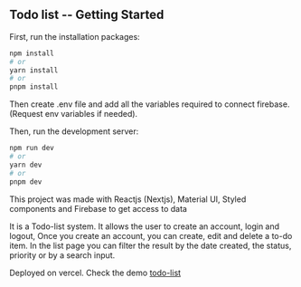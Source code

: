 ## Todo list -- Getting Started

First, run the installation packages:

```bash
npm install
# or
yarn install
# or
pnpm install
```

Then create .env file and add all the variables required to connect firebase. (Request env variables if needed).

Then, run the development server:

```bash
npm run dev
# or
yarn dev
# or
pnpm dev
```

This project was made with Reactjs (Nextjs), Material UI, Styled components and Firebase to get access to data

It is a Todo-list system. It allows the user to create an account, login and logout, Once you create an account, you can create, edit and delete a to-do item. In the list page you can filter the result by the date created, the status, priority or by a search input.

Deployed on vercel. Check the demo [todo-list](https://todo-list-two-omega.vercel.app/ 'todo-list')
